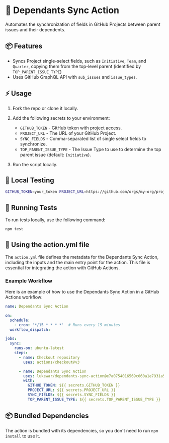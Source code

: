 # 🚀 Dependants Sync Action

Automates the synchronization of fields in GitHub Projects between parent issues and their dependents.

## 📦 Features
- Syncs Project single-select fields, such as `Initiative`, `Team`, and `Quarter`, copying them from the top-level parent (identified by `TOP_PARENT_ISSUE_TYPE`)
- Uses GitHub GraphQL API with `sub_issues` and `issue_types`.

## ⚡ Usage

1. Fork the repo or clone it locally.
2. Add the following secrets to your environment:
   - `GITHUB_TOKEN` - GitHub token with project access.
   - `PROJECT_URL` - The URL of your GitHub Project.
   - `SYNC_FIELDS` - Comma-separated list of single select fields to synchronize.
   - `TOP_PARENT_ISSUE_TYPE` - The Issue Type to use to determine the top parent issue (default: `Initiative`).

3. Run the script locally.

## 🔧 Local Testing

```bash
GITHUB_TOKEN=your_token PROJECT_URL=https://github.com/orgs/my-org/projects/1 SYNC_FIELDS=Initiative,Team TOP_PARENT_ISSUE_TYPE=Initiative node src/dependants-sync.js
```

## 🧪 Running Tests

To run tests locally, use the following command:

```bash
npm test
```

## 📄 Using the action.yml file

The `action.yml` file defines the metadata for the Dependants Sync Action, including the inputs and the main entry point for the action. This file is essential for integrating the action with GitHub Actions.

### Example Workflow

Here is an example of how to use the Dependants Sync Action in a GitHub Actions workflow:

```yaml
name: Dependants Sync Action

on:
  schedule:
    - cron: '*/15 * * * *'  # Runs every 15 minutes
  workflow_dispatch:

jobs:
  sync:
    runs-on: ubuntu-latest
    steps:
      - name: Checkout repository
        uses: actions/checkout@v3

      - name: Dependants Sync Action
        uses: lukewar/dependants-sync-action@e7a0754016569c060a1e7931a533271543ef7d51
        with:
          GITHUB_TOKEN: ${{ secrets.GITHUB_TOKEN }}
          PROJECT_URL: ${{ secrets.PROJECT_URL }}
          SYNC_FIELDS: ${{ secrets.SYNC_FIELDS }}
          TOP_PARENT_ISSUE_TYPE: ${{ secrets.TOP_PARENT_ISSUE_TYPE }}
```

## 📦 Bundled Dependencies

The action is bundled with its dependencies, so you don't need to run `npm install` to use it.

